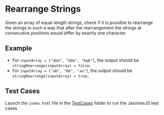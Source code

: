 # Rearrange Strings

Given an array of equal-length strings, check if it is possible to rearrange the strings in such a way that after the rearrangement the strings at consecutive positions would differ by exactly one character.

## Example

* For `inputArray = ["aba", "bbb", "bab"]`, the output should be `stringRearrange(inputArray) = false;`
* For `inputArray = ["ab", "bb", "aa"]`, the output should be `stringRearrange(inputArray) = true;`

## Test Cases
Launch the `index.html` file in the [TestCases](TestCases) folder to run the JasmineJS test cases.
